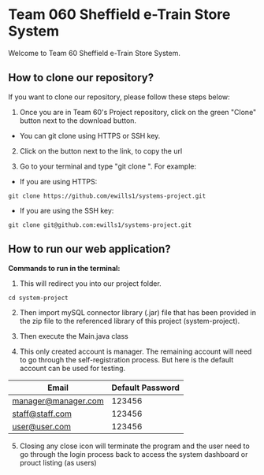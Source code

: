 # Team 060 Sheffield e-Train Store System
Welcome to Team 60 Sheffield e-Train Store System.

## How to clone our repository?
If you want to clone our repository, please follow these steps below:
1. Once you are in Team 60's Project repository, click on the green "Clone" button next to the download button.
  - You can git clone using HTTPS or SSH key.
2. Click on the button next to the link, to copy the url

3. Go to your terminal and type "git clone <LINK>". For example:
  - If you are using HTTPS:
```console
git clone https://github.com/ewills1/systems-project.git
```
  - If you are using the SSH key:
```console
git clone git@github.com:ewills1/systems-project.git
```

## How to run our web application?
**Commands to run in the terminal:**
1. This will redirect you into our project folder.
```console
cd system-project
```
2. Then import mySQL connector library (.jar) file that has been provided in the zip file to the referenced library of this project (system-project).  

3. Then execute the Main.java class

4. This only created account is manager. The remaining account will need to go through the self-registration process. But here is the default account can be used for testing.

| Email                    | Default Password         |
| -------------------------| -------------------------|
| manager@manager.com      | 123456                   |
| staff@staff.com          | 123456                   |
| user@user.com            | 123456                   |


5. Closing any close icon will terminate the program and the user need to go through the login process back to access the system dashboard or prouct listing (as users)
